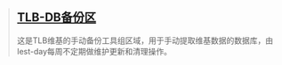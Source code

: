 
> [TLB-DB备份区](https://github.com/lest-day/lest-day.github.io/tree/main/TLB-DB)
> ---
> 这是TLB维基的手动备份工具组区域，用于手动提取维基数据的数据库，由lest-day每周不定期做维护更新和清理操作。
